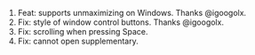 1. Feat: supports unmaximizing on Windows. Thanks @igoogolx.
2. Fix: style of window control buttons. Thanks @igoogolx.
3. Fix: scrolling when pressing Space.
4. Fix: cannot open supplementary.
